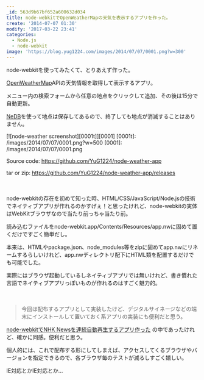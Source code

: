 ```yaml
---
_id: 563d9b67bf652a600632d034
title: node-webkitでOpenWeatherMapの天気を表示するアプリを作った。
create: '2014-07-07 01:30'
modify: '2017-03-22 23:41'
categories:
  - Node.js
  - node-webkit
image: 'https://blog.yug1224.com/images/2014/07/07/0001.png?w=300'
---
```


node-webkitを使ってみたくて、とりあえず作った。

[OpenWeatherMap](http://openweathermap.org)APIの天気情報を取得して表示するアプリ。

メニュー内の検索フォームから任意の地点をクリックして追加、その後は15分で自動更新。

[NeDB](https://github.com/louischatriot/nedb)を使って地点は保存してあるので、終了しても地点が消滅することはありません。

[![node-weather screenshot][0001t]][0001]
[0001t]: /images/2014/07/07/0001.png?w=500
[0001]: /images/2014/07/07/0001.png

Source code: https://github.com/YuG1224/node-weather-app

tar or zip: https://github.com/YuG1224/node-weather-app/releases

<!-- more -->

　

node-webkitの存在を初めて知った時、HTML/CSS/JavaScript/Node.jsの技術でネイティブアプリが作れるのかすげぇ！と思ったけれど、node-webkitの実体はWebKitブラウザなので当たり前っちゃ当たり前。

読み込むファイルをnode-webkit.app/Contents/Resources/app.nwに固めて置くだけですごく簡単だし。

本来は、HTMLやpackage.json、node_modules等をzipに固めてapp.nwにリネームするらしいけれど、app.nwディレクトリ配下にHTML類を配置するだけでも可能でした。

実際にはブラウザ起動しているしネイティブアプリでは無いけれど、書き慣れた言語でネイティブアプリっぽいものが作れるのはすごく魅力的。

　

> 今回は配布するアプリとして実装したけど、デジタルサイネージなどの端末にインストールして置いておく系アプリの実装にも便利だと思う。

[node-webkitでNHK Newsを連続自動再生するアプリ作った](http://shokai.org/blog/archives/8586) の中であったけれど、確かに同感。便利だと思う。

個人的には、これで配布する形にしてしまえば、アクセスしてくるブラウザやバージョンを指定できるので、各ブラウザ毎のテストが減るしすごく嬉しい。

IE対応とかIE対応とか...
